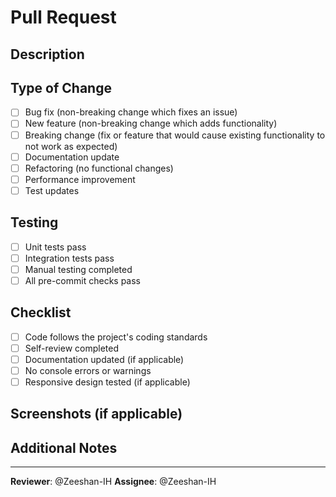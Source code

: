 # Pull Request

## Description

<!-- Provide a brief description of the changes in this PR -->

## Type of Change

- [ ] Bug fix (non-breaking change which fixes an issue)
- [ ] New feature (non-breaking change which adds functionality)
- [ ] Breaking change (fix or feature that would cause existing functionality to not work as expected)
- [ ] Documentation update
- [ ] Refactoring (no functional changes)
- [ ] Performance improvement
- [ ] Test updates

## Testing

- [ ] Unit tests pass
- [ ] Integration tests pass
- [ ] Manual testing completed
- [ ] All pre-commit checks pass

## Checklist

- [ ] Code follows the project's coding standards
- [ ] Self-review completed
- [ ] Documentation updated (if applicable)
- [ ] No console errors or warnings
- [ ] Responsive design tested (if applicable)

## Screenshots (if applicable)

<!-- Add screenshots to help explain your changes -->

## Additional Notes

<!-- Any additional information that reviewers should know -->

---

**Reviewer**: @Zeeshan-IH
**Assignee**: @Zeeshan-IH
